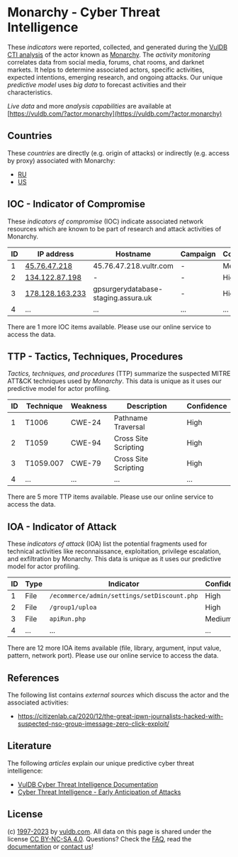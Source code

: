 # Monarchy - Cyber Threat Intelligence

These _indicators_ were reported, collected, and generated during the [VulDB CTI analysis](https://vuldb.com/?kb.cti) of the actor known as [Monarchy](https://vuldb.com/?actor.monarchy). The _activity monitoring_ correlates data from social media, forums, chat rooms, and darknet markets. It helps to determine associated actors, specific activities, expected intentions, emerging research, and ongoing attacks. Our unique _predictive model_ uses _big data_ to forecast activities and their characteristics.

_Live data_ and more _analysis capabilities_ are available at [https://vuldb.com/?actor.monarchy](https://vuldb.com/?actor.monarchy)

## Countries

These _countries_ are directly (e.g. origin of attacks) or indirectly (e.g. access by proxy) associated with Monarchy:

* [RU](https://vuldb.com/?country.ru)
* [US](https://vuldb.com/?country.us)

## IOC - Indicator of Compromise

These _indicators of compromise_ (IOC) indicate associated network resources which are known to be part of research and attack activities of Monarchy.

ID | IP address | Hostname | Campaign | Confidence
-- | ---------- | -------- | -------- | ----------
1 | [45.76.47.218](https://vuldb.com/?ip.45.76.47.218) | 45.76.47.218.vultr.com | - | Medium
2 | [134.122.87.198](https://vuldb.com/?ip.134.122.87.198) | - | - | High
3 | [178.128.163.233](https://vuldb.com/?ip.178.128.163.233) | gpsurgerydatabase-staging.assura.uk | - | High
4 | ... | ... | ... | ...

There are 1 more IOC items available. Please use our online service to access the data.

## TTP - Tactics, Techniques, Procedures

_Tactics, techniques, and procedures_ (TTP) summarize the suspected MITRE ATT&CK techniques used by _Monarchy_. This data is unique as it uses our predictive model for actor profiling.

ID | Technique | Weakness | Description | Confidence
-- | --------- | -------- | ----------- | ----------
1 | T1006 | CWE-24 | Pathname Traversal | High
2 | T1059 | CWE-94 | Cross Site Scripting | High
3 | T1059.007 | CWE-79 | Cross Site Scripting | High
4 | ... | ... | ... | ...

There are 5 more TTP items available. Please use our online service to access the data.

## IOA - Indicator of Attack

These _indicators of attack_ (IOA) list the potential fragments used for technical activities like reconnaissance, exploitation, privilege escalation, and exfiltration by Monarchy. This data is unique as it uses our predictive model for actor profiling.

ID | Type | Indicator | Confidence
-- | ---- | --------- | ----------
1 | File | `/ecommerce/admin/settings/setDiscount.php` | High
2 | File | `/group1/uploa` | High
3 | File | `apiRun.php` | Medium
4 | ... | ... | ...

There are 12 more IOA items available (file, library, argument, input value, pattern, network port). Please use our online service to access the data.

## References

The following list contains _external sources_ which discuss the actor and the associated activities:

* https://citizenlab.ca/2020/12/the-great-ipwn-journalists-hacked-with-suspected-nso-group-imessage-zero-click-exploit/

## Literature

The following _articles_ explain our unique predictive cyber threat intelligence:

* [VulDB Cyber Threat Intelligence Documentation](https://vuldb.com/?kb.cti)
* [Cyber Threat Intelligence - Early Anticipation of Attacks](https://www.scip.ch/en/?labs.20201022)

## License

(c) [1997-2023](https://vuldb.com/?kb.changelog) by [vuldb.com](https://vuldb.com/?kb.about). All data on this page is shared under the license [CC BY-NC-SA 4.0](https://creativecommons.org/licenses/by-nc-sa/4.0/). Questions? Check the [FAQ](https://vuldb.com/?kb.faq), read the [documentation](https://vuldb.com/?kb) or [contact us](https://vuldb.com/?contact)!
